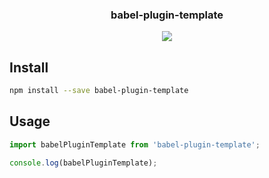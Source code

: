 <h3 align="center">
  babel-plugin-template
</h3>

<p align="center">
  <a href="https://codecov.io/gh/christophehurpeau/babel-plugin-template"><img src="https://img.shields.io/codecov/c/github/christophehurpeau/babel-plugin-template/master.svg?style=flat-square"></a>
</p>

## Install

```bash
npm install --save babel-plugin-template
```

## Usage

```js
import babelPluginTemplate from 'babel-plugin-template';

console.log(babelPluginTemplate);
```
